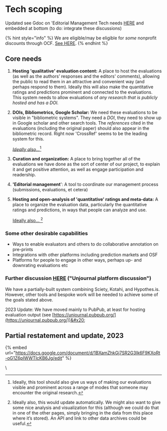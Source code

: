 # Tech scoping

Updated see Gdoc on 'Editorial Management Tech needs [HERE](https://docs.google.com/document/d/1BXamZhkGj7SR2G3Ik6F9KXoRt-oG1Z6pIWWTIcKB6Jg/edit) and embedded at bottom (to do: integrate these discussions)



{% hint style="info" %}
We are eligible/may be eligible for _some_ nonprofit discounts through OCF. [See HERE](https://docs.opencollective.foundation/what-we-offer/nonprofit-discounts).
{% endhint %}



## Core needs

1. **Hosting 'qualitative' evaluation content:** A place to host the evaluations (as well as the authors’ responses and the editors' comments), allowing the public to read them in an attractive and convenient way (and perhaps respond to them).  Ideally this will also make the quantitative ratings and predictions prominent and connected to the evaluations. This system needs to allow evaluations of _any research that is publicly hosted and has a DOI._
2.  **DOIs, Bibliometrics, Google Scholar:** We need these evaluations to be visible in "bibliometric systems". They need a _DOI_, they need to show up in Google scholar and other search tools. The _references_ cited in the evaluations (including the original paper) should also appear in the bibliometric record. Right now 'CrossRef' seems to be the leading system for this.

    [_Ideally also..._](#user-content-fn-1)[^1]
3. **Curation and organization:** A place to bring together all of the evaluations we have done as the sort of center of our project, to explain it and get positive attention, as well as engage participation and readership.
4. **'Editorial management**':  A tool to coordinate our management process (submissions, evaluations, et cetera)
5.  **Hosting and open-analysis of 'quantitative' ratings and meta-data:** A place to organize the evaluation data, particularly the quantitative ratings and predictions, in ways that people can analyze and use.

    [Ideally also... ](#user-content-fn-2)[^2]&#x20;



### Some other desirable capabilities

* Ways to enable evaluators and others to do collaborative annotation on pre-prints
* Integrations with other platforms including prediction markets and OSF
* Platforms for people to engage in other ways, perhaps up- and downrating evaluations etc

### Further discussion [HERE](https://docs.google.com/document/d/1DMoliF6aDrX76zKaZMWWCckNBgaG1XLTJ3p51Mz-R6Y/edit#heading=h.2x6lqmpl319) ("Unjournal platform discussion")

We have a partially-built system combining Sciety, Kotahi, and Hypothes.is. However, other tools and bespoke work will be needed to achieve some of the goals stated above.

2023 Update: We have moved mainly to PubPub, at least for hosting evaluation output (see [https://unjournal.pubpub.org/](https://unjournal.pubpub.org/))&#x20;



## Partial restatement and update, 2023

{% embed url="https://docs.google.com/document/d/1BXamZhkGj7SR2G3Ik6F9KXoRt-oG1Z6pIWWTIcKB6Jg/edit" %}



\


[^1]: Ideally, this tool should also give us ways of making our evaluations visible and prominent across a range of modes that someone may encounter the original research.

[^2]: Ideally also, this would update automatically. We might also want to give some nice analysis and visualization for this (although we could do that in one of the other pages, simply bringing in the data from this place where it’s stored). An API and link to other data archives could be useful.

